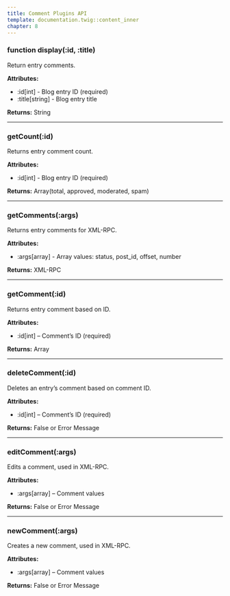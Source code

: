 ```yaml
---
title: Comment Plugins API
template: documentation.twig::content_inner
chapter: 8
---
```

### function display(:id, :title)
Return entry comments.

**Attributes:**
* :id[int] - Blog entry ID (required)
* :title[string] - Blog entry title

**Returns:**
String

---

### getCount(:id)
Returns entry comment count.

**Attributes:**
* :id[int] - Blog entry ID (required)

**Returns:**
Array(total, approved, moderated, spam)

---

### getComments(:args)
Returns entry comments for XML-RPC.

**Attributes:**
*  :args[array] - Array values: status, post_id, offset, number

**Returns:**
XML-RPC

---

### getComment(:id)
Returns entry comment based on ID.

**Attributes:**
* :id[int] – Comment’s ID (required)

**Returns:**
Array

---

### deleteComment(:id)
Deletes an entry’s comment based on comment ID.

**Attributes:**
* :id[int] – Comment’s ID (required)

**Returns:**
False or Error Message

---

### editComment(:args)
Edits a comment, used in XML-RPC.

**Attributes:**
* :args[array] – Comment values

**Returns:**
False or Error Message

---

### newComment(:args)
Creates a new comment, used in XML-RPC.

**Attributes:**
* :args[array] – Comment values

**Returns:**
False or Error Message

